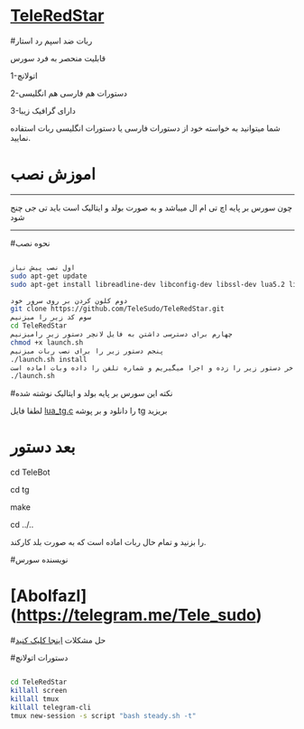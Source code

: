 # [TeleRedStar](https://telegram.me/Tele_sudo)



#ربات ضد اسپم رد استار


قابلیت منحصر به فرد سورس

1-اتولانچ

2-دستورات هم فارسی هم انگلیسی

3-دارای گرافیک زیبا

شما میتوانید به خواسته خود از دستورات فارسی یا دستورات انگلیسی ربات استفاده نمایید.
# اموزش نصب
***
چون سورس بر پایه اچ تی ام ال میباشد و به صورت بولد و ایتالیک است باید تی جی چنج شود
***

#نحوه نصب

```sh

اول نصب پیش نیاز
sudo apt-get update
sudo apt-get install libreadline-dev libconfig-dev libssl-dev lua5.2 liblua5.2-dev lua-socket lua-sec lua-expat libevent-dev make unzip git redis-server autoconf g++ libjansson-dev libpython-dev expat libexpat1-dev

دوم کلون کردن بر روی سرور خود
git clone https://github.com/TeleSudo/TeleRedStar.git
سوم کد زیر را میزنیم
cd TeleRedStar
چهارم برای دسترسی داشتن به فایل لانچر دستور زیر رامیزنیم
chmod +x launch.sh
پنجم دستور زیر را برای نصب ربات میزنیم
./launch.sh install
و اخر دستور زیر را زده و اجرا میگیریم و شماره تلفن را داده وبات اماده است
./launch.sh 

```



#نکته این سورس بر پایه بولد و ایتالیک نوشته شده

لطفا فایل [lua_tg.c](https://telegram.me/tg_github/5)
را دانلود و بر پوشه tg بریزید

# بعد دستور
cd TeleBot

cd tg

make

cd ../..

را بزنید و تمام حال ربات اماده است که به صورت بلد کارکند.

#نویسنده سورس

# [Abolfazl] (https://telegram.me/Tele_sudo)
#حل مشکلات
[اینجا کلیک کنید](https://telegram.me/Tele_sudo)


#دستورات اتولانچ 

```sh

cd TeleRedStar
killall screen
killall tmux
killall telegram-cli
tmux new-session -s script "bash steady.sh -t"

```

